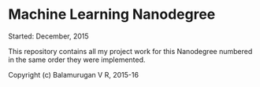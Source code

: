 Machine Learning Nanodegree
=============================

Started: December, 2015

This repository contains all my project work for this Nanodegree
numbered in the same order they were implemented.

Copyright (c) Balamurugan V R, 2015-16
